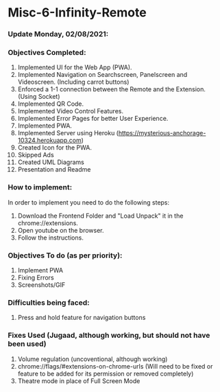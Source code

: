 # Misc-6-Infinity-Remote

### Update Monday, 02/08/2021:

### Objectives Completed:
1. Implemented UI for the Web App (PWA).
2. Implemented Navigation on Searchscreen, Panelscreen and Videoscreen. (Including carrot buttons)
3. Enforced a 1-1 connection between the Remote and the Extension. (Using Socket)
4. Implemented QR Code.
5. Implemented Video Control Features.
6. Implemented Error Pages for better User Experience.
7. Implemented PWA.
8. Implemented Server using Heroku (https://mysterious-anchorage-10324.herokuapp.com)
9. Created Icon for the PWA.
10. Skipped Ads
11. Created UML Diagrams
12. Presentation and Readme

### How to implement: 
In order to implement you need to do the following steps:
1. Download the Frontend Folder and "Load Unpack" it in the chrome://extensions.
2. Open youtube on the browser.
3. Follow the instructions.


### Objectives To do (as per priority):
1. Implement PWA
2. Fixing Errors
3. Screenshots/GIF

### Difficulties being faced:
1. Press and hold feature for navigation buttons 

### Fixes Used (Jugaad, although working, but should not have been used)
1. Volume regulation (uncoventional, although working)
2. chrome://flags/#extensions-on-chrome-urls (Will need to be fixed or feature to be added for its permission or removed completely)
3. Theatre mode in place of Full Screen Mode 


